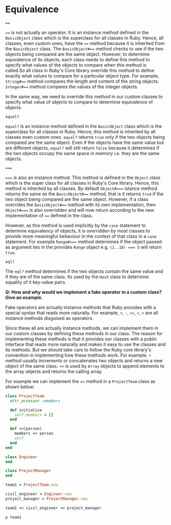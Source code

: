 # Equivalence

`==`

`==` is not actually an operator. It is an instance method defined in the `BasicObject` class which is the superclass for all classes in Ruby. Hence, all classes, even custom ones, have the `==` method because it is inherited from the `BasicObject` class. The `BasicObject#==` method checks to see if the two objects being compared are the same object. However, to determine equivalence of its objects, each class needs to define this method to specify what values of the objects to compare when this method is called.So all class in Ruby's Core library override this method to define exactly what values to compare for a particular object type. For example, `String#==` method compares the length and content of the string objects. `Integer#==` method compares the values of the integer objects. 

In the same way, we need to override this method in our custom classes to specify what value of objects to compare to determine equivalence of objects.

`equal?` 

`equal?` is an instance method defined in the `BasicObject` class which is the superclass for all classes in Ruby. Hence, this method is inherited by all classes even custom ones. `equal?` returns `true` only if the two objects being compared are the same object. Even if the objects have the same value but are different objects, `equal?` will still return `false` because it determines if the two objects occupy the same space in memory i.e. they are the same objects.

`===`

`===` is also an instance method. This method is defined in the `Object` class which is the super class for all classes in Ruby's Core library. Hence, this method is inherited by all classes.
By default `Object#===` istance method returns the same as the `BasicObject#==` method, that is it returns `true` if the two object being compared are the same object. However, if a class overrides the `BasicObject#==` method with its own implementation, then `Object#===` is also overridden and will now return according to the new implementation of `==` defined in the class.

However, as this method is used implicitly by the `case` statement to determine equivalency of objects, it is overridden by most classes to provide more meaningful behaviour in the context of that class in a `case` statement. For example `Range#===` method determines if the object passed as argument lies in the provides `Range` object e.g. `(1..10) === 5` will return `true`.

`eql?`

The `eql?` method determines if the two objects contain the same value and if they are of the same class. Its used by the `Hash` class to determine equality of it key-value pairs. 

__Q: How and why would we implement a fake operator in a custom class? Give an example.__

Fake operators are actually instance methods that Ruby provides with a special syntax that reads more naturally. For example, `+`, `-`, `<<`, `<`, `>` are all instance methods disguised as operators.

Since these all are actually instance methods, we can implement them in our custom classes by defining these methods in our class. The reason for implementing these methods is that it provides our classes with a public interface that reads more naturally and makes it easy to use the classes and its methods. But we should take care to follow the Ruby core library's convention in implementing how these methods work. For example, `+` method usually increments or concatenates two objects and returns a new object of the same class. `<<` is used by `Array` objects to append elements to the array objects and returns the calling array.

For example we can implement the `<<` method in a `ProjectTeam` class as shown below:

```ruby
class ProjectTeam
  attr_accessor :members

  def initialize
    self.members = []
  end

  def <<(person)
    members << person
    self
  end
end

class Engineer
end

class ProjectManager
end

team1 = ProjectTeam.new

civil_engineer = Engineer.new
project_manager = ProjectManager.new

team1 << civil_engineer << project_manager

p team1
```